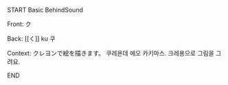 START
Basic BehindSound

Front:
ク


Back:
[[く]] ku 쿠


Context:
クレヨンで絵を描きます。 
쿠레욘데 에오 카키마스. 
크레용으로 그림을 그려요.  
<!--ID: 1745568591184-->
END